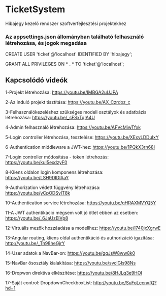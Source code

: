 # TicketSystem
Hibajegy kezelő rendszer szoftverfejlesztési projektekhez

### Az appsettings.json állományban található felhasználó létrehozása, és jogok megadása

CREATE USER 'ticket'@'localhost' IDENTIFIED BY 'hibajegy';

GRANT ALL PRIVILEGES ON * . * TO 'ticket'@'localhost';


## Kapcsolódó videók
1-Projekt létrehozása: https://youtu.be/IMBGA2uUJPA

2-Az induló projekt tisztítása: https://youtu.be/AX_Czrdoz_c

3-Felhasználókezeléshez szükséges modell osztályok és adatbázis létrehozása: https://youtu.be/_sFSxTqIA4U

4-Admin felhasználó létrehozása: https://youtu.be/AFVcMiwTfxk

5-Login controller létrehozása, tesztelése: https://youtu.be/XExvLDDuIxY

6-Authentication middleware a JWT-hez: https://youtu.be/1PQkX3rn68I

7-Login controller módosítása - token létrehozás: https://youtu.be/kuI5exdzyF0

8-Kliens oldalon login komponens létrehozása: https://youtu.be/LSH9DIDlAaY

9-Authorization védett függvény létrehozása: https://youtu.be/yCpODSyIT8k

10-Authentication service létrehozása: https://youtu.be/qHRAXMVYQ5Y

11-A JWT authentikáció mégsem volt jó ötlet ebben az esetben: https://youtu.be/_6JaUzElVp8

12-Virtuális mezők hozzáadása a modellhez: https://youtu.be/I740jxXgrwE

13-Angular routing, kliens oldal authentikáció és authorizáció igazítása: http://youtu.be/_Tn98heGjrY

14-User adatok a NavBar-on: https://youtu.be/gqJsW8ww8k0

15-NavBar ősosztály kialakítása: https://youtu.be/svclGIs98Ns

16-Dropwon direktíva elkészítése: https://youtu.be/8HJLq3e9HOI

17-Saját control: DropdownCheckboxList: http://youtu.be/SuFoLecnvfQ?hd=1